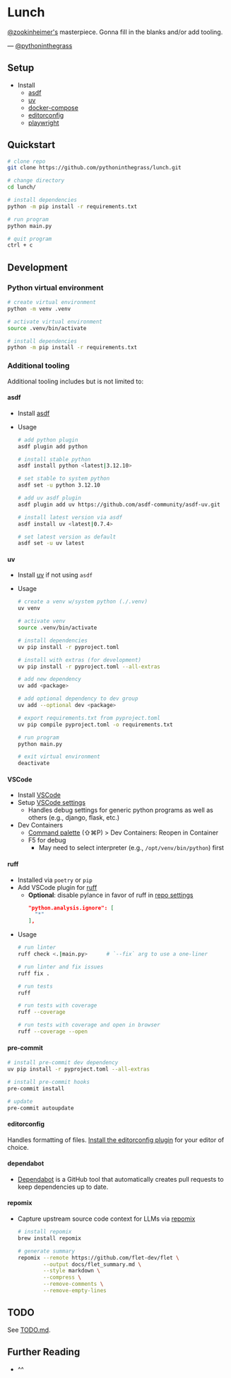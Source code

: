 # Lunch

[@zookinheimer's](https://github.com/zookinheimer/Lunch/commits?author=zookinheimer) masterpiece. Gonna fill in the blanks and/or add tooling.

— [@pythoninthegrass](https://github.com/pythoninthegrass)

## Setup

* Install 
  * [asdf](https://asdf-vm.com/guide/getting-started.html)
  * [uv](https://docs.astral.sh/uv/getting-started/installation/)
  * [docker-compose](https://docs.docker.com/compose/install/)
  * [editorconfig](https://editorconfig.org/)
  * [playwright](https://playwright.dev/python/docs/intro#installation)

## Quickstart

```bash
# clone repo
git clone https://github.com/pythoninthegrass/lunch.git

# change directory
cd lunch/

# install dependencies
python -m pip install -r requirements.txt

# run program
python main.py

# quit program
ctrl + c
```

## Development

### Python virtual environment

```bash
# create virtual environment
python -m venv .venv

# activate virtual environment
source .venv/bin/activate

# install dependencies
python -m pip install -r requirements.txt 
```

### Additional tooling

Additional tooling includes but is not limited to:

#### asdf

* Install [asdf](https://asdf-vm.com/guide/getting-started.html#_2-download-asdf)
* Usage

    ```bash
    # add python plugin
    asdf plugin add python

    # install stable python
    asdf install python <latest|3.12.10>

    # set stable to system python
    asdf set -u python 3.12.10

    # add uv asdf plugin
    asdf plugin add uv https://github.com/asdf-community/asdf-uv.git

    # install latest version via asdf
    asdf install uv <latest|0.7.4>

    # set latest version as default
    asdf set -u uv latest
    ```

#### uv

* Install [uv](https://docs.astral.sh/uv/getting-started/installation/) if not using `asdf`
* Usage
   
    ```bash
    # create a venv w/system python (./.venv)
    uv venv

    # activate venv
    source .venv/bin/activate

    # install dependencies
    uv pip install -r pyproject.toml

    # install with extras (for development)
    uv pip install -r pyproject.toml --all-extras

    # add new dependency
    uv add <package>

    # add optional dependency to dev group
    uv add --optional dev <package>

    # export requirements.txt from pyproject.toml
    uv pip compile pyproject.toml -o requirements.txt

    # run program
    python main.py

    # exit virtual environment
    deactivate
    ```

#### VSCode

* Install [VSCode](https://code.visualstudio.com/download)
* Setup [VSCode settings](.vscode/launch.json)
  * Handles debug settings for generic python programs as well as others (e.g., django, flask, etc.)
* Dev Containers
  * [Command palette](https://code.visualstudio.com/docs/getstarted/userinterface#_command-palette) (⇧⌘P) > Dev Containers: Reopen in Container
  * F5 for debug
    * May need to select interpreter (e.g., `/opt/venv/bin/python`) first

#### ruff

* Installed via `poetry` or `pip`
* Add VSCode plugin for [ruff](https://marketplace.visualstudio.com/items?itemName=charliermarsh.ruff)
  * **Optional**: disable pylance in favor of ruff in [repo settings](.vscode/settings.json)
    ```json
    "python.analysis.ignore": [
      "*"
    ],
    ```
* Usage
    ```bash
    # run linter
    ruff check <.|main.py>      # `--fix` arg to use a one-liner 

    # run linter and fix issues
    ruff fix .

    # run tests
    ruff

    # run tests with coverage
    ruff --coverage

    # run tests with coverage and open in browser
    ruff --coverage --open
    ```

#### pre-commit

```bash
# install pre-commit dev dependency
uv pip install -r pyproject.toml --all-extras

# install pre-commit hooks
pre-commit install

# update
pre-commit autoupdate
```

#### editorconfig

Handles formatting of files. [Install the editorconfig plugin](https://editorconfig.org/#download) for your editor of choice.

#### dependabot

* [Dependabot](https://dependabot.com/) is a GitHub tool that automatically creates pull requests to keep dependencies up to date.

#### repomix

* Capture upstream source code context for LLMs via [repomix](https://repomix.com/guide/)

    ```bash
    # install repomix
    brew install repomix

    # generate summary
    repomix --remote https://github.com/flet-dev/flet \
            --output docs/flet_summary.md \
            --style markdown \
            --compress \
            --remove-comments \
            --remove-empty-lines
    ```

## TODO

See [TODO.md](TODO.md).

## Further Reading

* ^^
